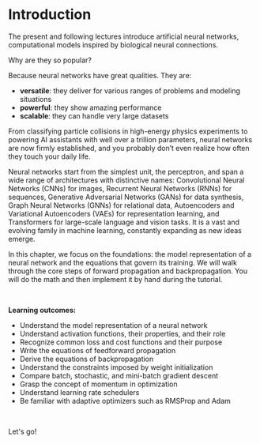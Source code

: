 # Introduction

The present and following lectures introduce artificial neural networks, computational models inspired by biological neural connections.

Why are they so popular?  

Because neural networks have great qualities. They are:
* __versatile__: they deliver for various ranges of problems and modeling situations
* __powerful__: they show amazing performance
* __scalable__: they can handle very large datasets

From classifying particle collisions in high-energy physics experiments to powering AI assistants with well over a trillion parameters, neural networks are now firmly established, and you probably don’t even realize how often they touch your daily life.

Neural networks start from the simplest unit, the perceptron, and span a wide range of architectures with distinctive names: Convolutional Neural Networks (CNNs) for images, Recurrent Neural Networks (RNNs) for sequences, Generative Adversarial Networks (GANs) for data synthesis, Graph Neural Networks (GNNs) for relational data, Autoencoders and Variational Autoencoders (VAEs) for representation learning, and Transformers for large-scale language and vision tasks. It is a vast and evolving family in machine learning, constantly expanding as new ideas emerge.

In this chapter, we focus on the foundations: the model representation of a neural network and the equations that govern its training. We will walk through the core steps of forward propagation and backpropagation. You will do the math and then implement it by hand during the tutorial. 

<br>

__Learning outcomes:__
* Understand the model representation of a neural network
* Understand activation functions, their properties, and their role
* Recognize common loss and cost functions and their purpose
* Write the equations of feedforward propagation
* Derive the equations of backpropagation
* Understand the constraints imposed by weight initialization
* Compare batch, stochastic, and mini-batch gradient descent
* Grasp the concept of momentum in optimization
* Understand learning rate schedulers
* Be familiar with adaptive optimizers such as RMSProp and Adam

<br>

Let's go!

<br>